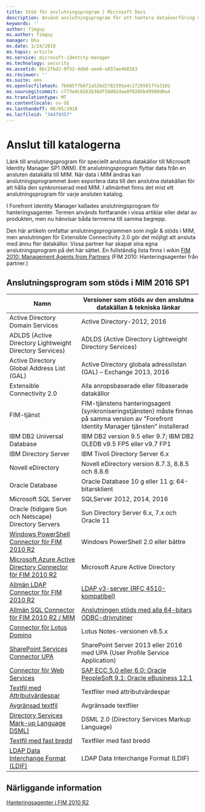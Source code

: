 ```yaml
---
title: Stöd för anslutningsprogram | Microsoft Docs
description: Använd anslutningsprogram för att hantera dataöverföring mellan MIM och dina anslutna datakällor.
keywords: ''
author: fimguy
ms.author: fimguy
manager: bhu
ms.date: 1/24/2018
ms.topic: article
ms.service: microsoft-identity-manager
ms.technology: security
ms.assetid: 8bc2f6d2-9f53-4db6-aee6-a937ae468163
ms.reviewer: ''
ms.suite: ems
ms.openlocfilehash: 7b685ffb6f2a52bd2782395e4c1f26501ffe3101
ms.sourcegitcommit: c773edc8262b38df50d82dae0f026bb49500d0a4
ms.translationtype: MT
ms.contentlocale: sv-SE
ms.lasthandoff: 06/05/2018
ms.locfileid: "34479357"
---
```

# <a name="connect-to-your-directories"></a>Anslut till katalogerna

Länk till anslutningsprogram för speciellt anslutna datakällor till Microsoft Identity Manager SP1 (MIM). Ett anslutningsprogram flyttar data från en ansluten datakälla till MIM. När data i MIM ändras kan anslutningsprogrammet även exportera data till den anslutna datakällan för att hålla den synkroniserad med MIM. I allmänhet finns det mist ett anslutningsprogram för varje ansluten katalog.

I Forefront Identity Manager kallades anslutningsprogram för hanteringsagenter. Termen används fortfarande i vissa artiklar eller delar av produkten, men nu hänvisar båda termerna till samma begrepp.

Den här artikeln omfattar anslutningsprogrammen som ingår & stöds i MIM, men anslutningen för Extensible Connectivity 2.0 gör det möjligt att ansluta med ännu fler datakällor. Vissa partner har skapat sina egna anslutningsprogram på det här sättet. En fullständig lista finns i wikin [FIM 2010: Management Agents from Partners](http://social.technet.microsoft.com/wiki/contents/articles/1589.fim-2010-management-agents-from-partners.aspx) (FIM 2010: Hanteringsagenter från partner.)

## <a name="supported-connectors-in-mim-2016-sp1"></a>Anslutningsprogram som stöds i MIM 2016 SP1

| Namn | Versioner som stöds av den anslutna datakällan & tekniska länkar |
| ---- | ----------------------------------------------- |
| Active Directory Domain Services | Active Directory-2012, 2016 |
| ADLDS (Active Directory Lightweight Directory Services) | ADLDS (Active Directory Lightweight Directory Services) |
| Active Directory Global Address List (GAL) | Active Directory globala adresslistan (GAL) – Exchange 2013, 2016 |
| Extensible Connectivity 2.0 | Alla anropsbaserade eller filbaserade datakällor |
| FIM-tjänst | FIM-tjänstens hanteringsagent (synkroniseringstjänsten) måste finnas på samma version av ”Forefront Identity Manager tjänsten” installerad |
| IBM DB2 Universal Database | IBM DB2 version 9.5 eller 9.7; IBM DB2 OLEDB v9.5 FP5 eller v9.7 FP1 |
| IBM Directory Server | IBM Tivoli Directory Server 6.x |
| Novell eDirectory | Novell eDirectory version 8.7.3, 8.8.5 och 8.8.6 |
| Oracle Database | Oracle Database 10 g eller 11 g: 64-bitarsklient |
| Microsoft SQL Server | SQLServer 2012, 2014, 2016 |
| Oracle (tidigare Sun och Netscape) Directory Servers | Sun Directory Server 6.x, 7.x och Oracle 11 |
| [Windows PowerShell Connector för FIM 2010 R2](https://msdn.microsoft.com/library/dn640417.aspx) | Windows PowerShell 2.0 eller bättre |
| [Microsoft Azure Active Directory Connector för FIM 2010 R2](https://msdn.microsoft.com/library/dn511001.aspx) | Microsoft Azure Active Directory |
| [Allmän LDAP Connector för FIM 2010 R2](https://msdn.microsoft.com/library/dn510997.aspx) | [LDAP v3-server (RFC 4510-kompatibel)](https://docs.microsoft.com/azure/active-directory/connect/active-directory-aadconnectsync-connector-genericldap) |
| [Allmän SQL Connector för FIM 2010 R2 / MIM](https://msdn.microsoft.com/library/dn510997.aspx) | [Anslutningen stöds med alla 64-bitars ODBC-drivrutiner](https://docs.microsoft.com/azure/active-directory/connect/active-directory-aadconnectsync-connector-genericsql) |
| [Connector för Lotus Domino](https://msdn.microsoft.com/library/hh859750.aspx) | Lotus Notes-versionen v8.5.x |
| [SharePoint Services Connector UPA](https://msdn.microsoft.com/library/dn511003.aspx) | SharePoint Server 2013 eller 2016 med UPA (User Profile Service Application) |
| [Connector för Web Services](https://www.microsoft.com/en-us/download/details.aspx?id=51495) | [SAP ECC 5.0 eller 6.0; Oracle PeopleSoft 9.1; Oracle eBusiness 12.1](https://docs.microsoft.com/microsoft-identity-manager/reference/microsoft-identity-manager-2016-ma-ws) |
| [Textfil med Attributvärdespar](https://technet.microsoft.com/library/cc708644(v=ws.10).aspx) | Textfiler med attributvärdespar |
| [Avgränsad textfil](https://technet.microsoft.com/library/cc720612(v=ws.10).aspx) | Avgränsade textfiler |
| [Directory Services Mark-up Language DSML)](https://technet.microsoft.com/library/cc720660(v=ws.10).aspx) | DSML 2.0 (Directory Services Markup Language) |
| [Textfil med fast bredd](https://technet.microsoft.com/library/cc720633(v=ws.10).aspx) | Textfiler med fast bredd |
| [LDAP Data Interchange Format (LDIF)](https://technet.microsoft.com/library/cc708662(v=ws.10).aspx) | LDAP Data Interchange Format (LDIF) |

## <a name="related-topics"></a>Närliggande information

[Hanteringsagenter i FIM 2010 R2](https://technet.microsoft.com/library/jj133885.aspx)
